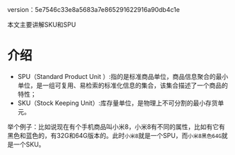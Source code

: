 version：5e7546c33e8a5683a7e865291622916a90db4c1e

本文主要讲解SKU和SPU



# 介绍

- SPU（Standard Product Unit ）:指的是标准商品单位，商品信息聚合的最小单位，是一组可复用、易检索的标准化信息的集合，该集合描述了一个商品的特性；
- SKU（Stock Keeping Unit）:库存量单位，是物理上不可分割的最小存货单元。

举个例子：比如说现在有个手机商品叫小米8，小米8有不同的属性，比如有它有黑色和蓝色的，有32G和64G版本的。此时`小米8`就是一个SPU，而`小米8黑色64G`就是一个SKU。